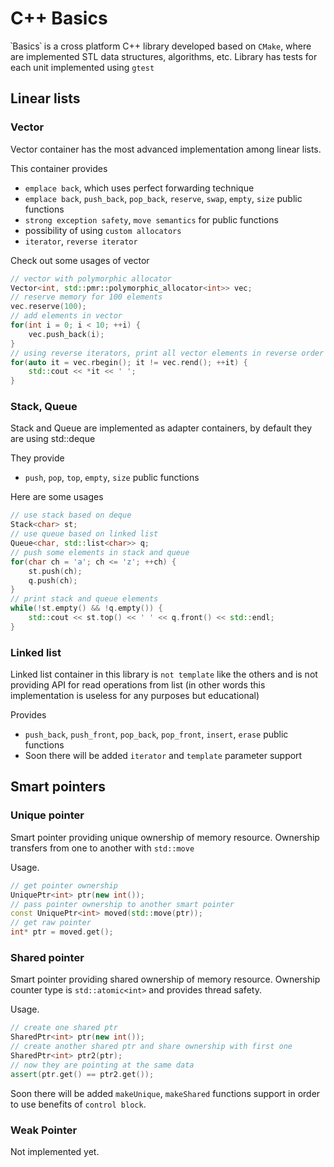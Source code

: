 # C++ Basics

՝Basics՝ is a cross platform C++ library developed based on `CMake`, where are implemented STL data structures, algorithms, etc. Library has tests for each unit implemented using `gtest`

## Linear lists

### Vector

Vector container has the most advanced implementation among linear lists.

This container provides

- `emplace back`, which uses perfect forwarding technique
- `emplace back`, `push_back`, `pop_back`, `reserve`, `swap`, `empty`, `size` public functions
- `strong exception safety`, `move semantics` for public functions
- possibility of using `custom allocators` 
- `iterator`, `reverse iterator`

Check out some usages of vector
```c++
// vector with polymorphic allocator
Vector<int, std::pmr::polymorphic_allocator<int>> vec;
// reserve memory for 100 elements
vec.reserve(100);
// add elements in vector
for(int i = 0; i < 10; ++i) {
    vec.push_back(i);
}
// using reverse iterators, print all vector elements in reverse order
for(auto it = vec.rbegin(); it != vec.rend(); ++it) {
    std::cout << *it << ' ';
}
```

### Stack, Queue

Stack and Queue are implemented as adapter containers, by default they are using std::deque

They provide

- `push`, `pop`, `top`, `empty`, `size` public functions

Here are some usages
```c++
// use stack based on deque
Stack<char> st;
// use queue based on linked list
Queue<char, std::list<char>> q;
// push some elements in stack and queue
for(char ch = 'a'; ch <= 'z'; ++ch) {
    st.push(ch);
    q.push(ch);
}
// print stack and queue elements
while(!st.empty() && !q.empty()) {
    std::cout << st.top() << ' ' << q.front() << std::endl;
}
```

### Linked list

Linked list container in this library is `not template` like the others and is not providing API for read operations from list (in other words this implementation is useless for any purposes but educational)

Provides

- `push_back`, `push_front`, `pop_back`, `pop_front`, `insert`, `erase` public functions
- Soon there will be added `iterator` and `template` parameter support

## Smart pointers

### Unique pointer

Smart pointer providing unique ownership of memory resource. Ownership transfers from one to another with `std::move`

Usage.
```c++
// get pointer ownership
UniquePtr<int> ptr(new int());
// pass pointer ownership to another smart pointer
const UniquePtr<int> moved(std::move(ptr));
// get raw pointer
int* ptr = moved.get();
```

### Shared pointer

Smart pointer providing shared ownership of memory resource. Ownership counter type is `std::atomic<int>` and provides thread safety.

Usage.
```c++
// create one shared ptr
SharedPtr<int> ptr(new int());
// create another shared ptr and share ownership with first one
SharedPtr<int> ptr2(ptr);
// now they are pointing at the same data
assert(ptr.get() == ptr2.get());
```

Soon there will be added `makeUnique`, `makeShared` functions support in order to use benefits of `control block`.

### Weak Pointer

Not implemented yet.
